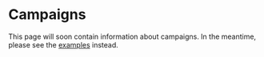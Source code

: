 # Campaigns

This page will soon contain information about campaigns.
In the meantime, please see the [examples](../../examples/examples) instead.